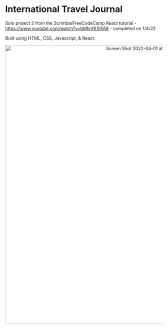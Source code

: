 # International Travel Journal
Solo project 2 from the Scrimba/FreeCodeCamp React tutorial - https://www.youtube.com/watch?v=bMknfKXIFA8 - completed on 1/4/22

Built using HTML, CSS, Javascript, & React. 

<p align="center">
  <img width="891" alt="Screen Shot 2022-04-01 at 2 02 49 pm" src="https://user-images.githubusercontent.com/96323853/161188728-5ce3e08f-2ea8-4006-8170-93ab3aea4d75.png">
</p>
